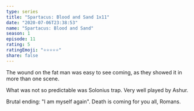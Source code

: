 ```yaml
---
type: series
title: "Spartacus: Blood and Sand 1x11"
date: "2020-07-06T23:38:53"
name: "Spartacus: Blood and Sand"
season: 1
episode: 11
rating: 5
ratingEmoji: "⭐️⭐️⭐️⭐️⭐️"
share: false
---
```


The wound on the fat man was easy to see coming, as they showed it in more than one scene.

What was not so predictable was Solonius trap. Very well played by Ashur.

Brutal ending: "I am myself again". Death is coming for you all, Romans.
